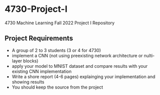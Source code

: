 # 4730-Project-I

4730 Machine Learning Fall 2022 Project I Repository

## Project Requirements

- A group of 2 to 3 students (3 or 4 for 4730)
- implement a CNN (not using preexisting network architecture or nulti-layer blocks)
- apply your model to MNIST dataset and compare results with your existing CNN implementation
- Write a shore report (4-6 pages) explainging your implementation and showing results
- You should keep the source from the project
